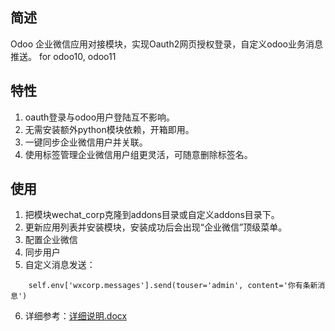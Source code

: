 ## 简述
Odoo 企业微信应用对接模块，实现Oauth2网页授权登录，自定义odoo业务消息推送。
for odoo10, odoo11

## 特性
1. oauth登录与odoo用户登陆互不影响。
2. 无需安装额外python模块依赖，开箱即用。
3. 一键同步企业微信用户并关联。
4. 使用标签管理企业微信用户组更灵活，可随意删除标签名。

## 使用
1. 把模块wechat_corp克隆到addons目录或自定义addons目录下。
2. 更新应用列表并安装模块，安装成功后会出现“企业微信”顶级菜单。
3. 配置企业微信
4. 同步用户
5. 自定义消息发送：
```
    self.env['wxcorp.messages'].send(touser='admin', content='你有条新消息')
```
6. 详细参考：[详细说明.docx](https://github.com/chanvi/odoo_wechat_corp/raw/master/%E8%AF%A6%E7%BB%86%E8%AF%B4%E6%98%8E.docx)
